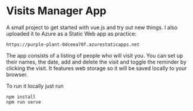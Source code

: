 # Visits Manager App
A small project to get started with vue.js and try out new things. I also uploaded it to Azure as a Static Web app as practice:
```
https://purple-plant-0dceea70f.azurestaticapps.net
```
The app consists of a listing of people who will visit you. You can set up their names, the date, add and delete the visit and toggle the reminder by clicking the visit. It features web storage so it will be saved locally to your browser.

To run it locally just run
```
npm install
npm run serve
```
